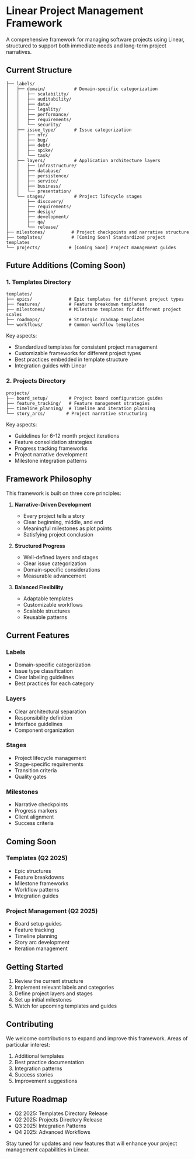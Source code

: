 # Linear Project Management Framework

A comprehensive framework for managing software projects using Linear, structured to support both immediate needs and long-term project narratives.

## Current Structure

```
├── labels/
│   ├── domain/           # Domain-specific categorization
│   │   ├── scalability/
│   │   ├── auditability/
│   │   ├── data/
│   │   ├── legality/
│   │   ├── performance/
│   │   ├── requirements/
│   │   └── security/
│   ├── issue_type/       # Issue categorization
│   │   ├── nfr/
│   │   ├── bug/
│   │   ├── debt/
│   │   ├── spike/
│   │   └── task/
│   ├── layers/           # Application architecture layers
│   │   ├── infrastructure/
│   │   ├── database/
│   │   ├── persistence/
│   │   ├── service/
│   │   ├── business/
│   │   └── presentation/
│   └── stages/           # Project lifecycle stages
│       ├── discovery/
│       ├── requirements/
│       ├── design/
│       ├── development/
│       ├── qa/
│       └── release/
├── milestones/          # Project checkpoints and narrative structure
├── templates/           # [Coming Soon] Standardized project templates
└── projects/           # [Coming Soon] Project management guides
```

## Future Additions (Coming Soon)

### 1. Templates Directory
```
templates/
├── epics/              # Epic templates for different project types
├── features/           # Feature breakdown templates
├── milestones/         # Milestone templates for different project scales
├── roadmaps/           # Strategic roadmap templates
└── workflows/          # Common workflow templates
```

Key aspects:
- Standardized templates for consistent project management
- Customizable frameworks for different project types
- Best practices embedded in template structure
- Integration guides with Linear

### 2. Projects Directory
```
projects/
├── board_setup/        # Project board configuration guides
├── feature_tracking/   # Feature management strategies
├── timeline_planning/  # Timeline and iteration planning
└── story_arcs/        # Project narrative structuring
```

Key aspects:
- Guidelines for 6-12 month project iterations
- Feature consolidation strategies
- Progress tracking frameworks
- Project narrative development
- Milestone integration patterns

## Framework Philosophy

This framework is built on three core principles:

1. **Narrative-Driven Development**
   - Every project tells a story
   - Clear beginning, middle, and end
   - Meaningful milestones as plot points
   - Satisfying project conclusion

2. **Structured Progress**
   - Well-defined layers and stages
   - Clear issue categorization
   - Domain-specific considerations
   - Measurable advancement

3. **Balanced Flexibility**
   - Adaptable templates
   - Customizable workflows
   - Scalable structures
   - Reusable patterns

## Current Features

### Labels
- Domain-specific categorization
- Issue type classification
- Clear labeling guidelines
- Best practices for each category

### Layers
- Clear architectural separation
- Responsibility definition
- Interface guidelines
- Component organization

### Stages
- Project lifecycle management
- Stage-specific requirements
- Transition criteria
- Quality gates

### Milestones
- Narrative checkpoints
- Progress markers
- Client alignment
- Success criteria

## Coming Soon

### Templates (Q2 2025)
- Epic structures
- Feature breakdowns
- Milestone frameworks
- Workflow patterns
- Integration guides

### Project Management (Q2 2025)
- Board setup guides
- Feature tracking
- Timeline planning
- Story arc development
- Iteration management

## Getting Started

1. Review the current structure
2. Implement relevant labels and categories
3. Define project layers and stages
4. Set up initial milestones
5. Watch for upcoming templates and guides

## Contributing

We welcome contributions to expand and improve this framework. Areas of particular interest:

1. Additional templates
2. Best practice documentation
3. Integration patterns
4. Success stories
5. Improvement suggestions

## Future Roadmap

- Q2 2025: Templates Directory Release
- Q2 2025: Projects Directory Release
- Q3 2025: Integration Patterns
- Q4 2025: Advanced Workflows

Stay tuned for updates and new features that will enhance your project management capabilities in Linear.
